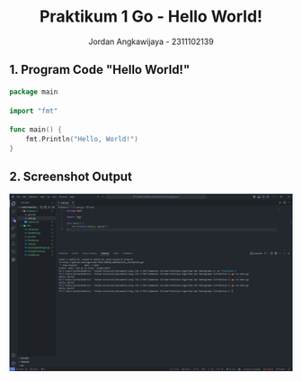 # <h1 align="center">Praktikum 1 Go - Hello World!</h1>
<p align="center">Jordan Angkawijaya - 2311102139</p>

## 1. Program Code "Hello World!"
```go
package main

import "fmt"

func main() {
    fmt.Println("Hello, World!")
}
```

## 2. Screenshot Output
![Bukti Screenshot](BuktiSS.png)